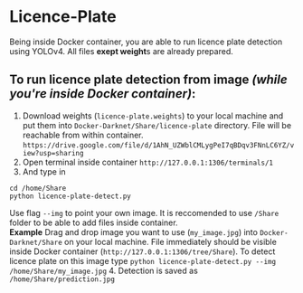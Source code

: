 # Licence-Plate

Being inside Docker container, you are able to run licence plate detection using YOLOv4.
All files **exept weight**s are already prepared.

## To run licence plate detection from image *(while you're inside Docker container)*:
1. Download weights (```licence-plate.weights```) to your local machine  and put them into ```Docker-Darknet/Share/licence-plate``` directory. File will be reachable from within container.<br>
```https://drive.google.com/file/d/1AhN_UZWblCMLygPeI7qBDqv3FNnLC6YZ/view?usp=sharing```
2. Open terminal inside container 
```http://127.0.0.1:1306/terminals/1```
3. And type in 
```
cd /home/Share
python licence-plate-detect.py
```
Use flag ```--img``` to point your own image. It is reccomended to use ```/Share``` folder to be able to add files inside container.<br>
**Example**
Drag and drop image you want to use (```my_image.jpg```) into ```Docker-Darknet/Share``` on your local machine. File immediately should be visible inside Docker container (```http://127.0.0.1:1306/tree/Share```). To detect licence plate on this image type
```python licence-plate-detect.py --img /home/Share/my_image.jpg```
4. Detection is saved as ```/home/Share/prediction.jpg```
